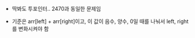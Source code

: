 - 딱봐도 투포인터.. 2470과 동일한 문제임

- 기준은 arr[left] + arr[right]이고, 이 값이 음수, 양수, 0일 때를 나눠서 left, right를 변화시켜야 함